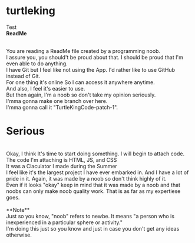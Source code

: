 # turtleking
Test<br>
**ReadMe**
<br><br>

You are reading a ReadMe file created by a programming noob.<br>
I assure you, you should't be proud about that.  I should be proud that I'm even able to do anything.<br>
I have Git but I feel like not using the App.  I'd rather like to use GitHub instead of Git.<br>
For one thing it's online So I can access it anywhere anytime.<br>
And also, I feel it's easier to use.<br>
But then again, I'm a noob so don't take my opinion seriously.
<br>
I'mma gonna make one branch over here.<br>
I'mma gonna call it "TurtleKingCode-patch-1".

# Serious
<br>
Okay, I think It's time to start doing something.  I will begin to attach code.
<br>
The code I'm attaching is HTML, JS, and CSS
<br>
It was a Claculator I made during the Summer
<br>
I feel like it's the largest project I have ever embarked in.  And I have a lot of pride in it.  Again, it was made by a noob so don't think highly of it.
<br>
Even if it looks "okay" keep in mind that it was made by a noob and that noobs can only make noob quality work.  That is as far as my expertiese goes.
<br>
<br>
**Note**
<br>
Just so you know, "noob" refers to newbe.  It means "a person who is inexperienced in a particular sphere or activity."
<br>
I'm doing this just so you know and just in case you don't get any ideas otherwise.
